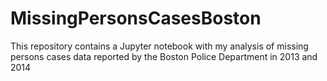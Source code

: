 # MissingPersonsCasesBoston
This repository contains a Jupyter notebook with my analysis of missing persons cases data reported by the Boston Police Department in 2013 and 2014
